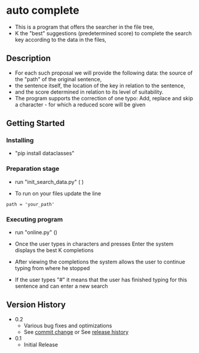 # auto complete

* This is a program that offers the searcher in the file tree,
* K the "best" suggestions (predetermined score) to complete the search key according to the data in the files,

## Description

* For each such proposal we will provide the following data: the source of the "path" of the original sentence,
* the sentence itself, the location of the key in relation to the sentence, 
* and the score determined in relation to its level of suitability.
* The program supports the correction of one typo: Add, replace and skip a character - for which a reduced score will be given

## Getting Started

### Installing

* "pip install dataclasses" 

### Preparation stage

* run "init_search_data.py" (  )

* To run on your files update the line
```
path = 'your_path'
```

### Executing program

* run "online.py" ()

* Once the user types in characters and presses Enter the system displays the best K completions
* After viewing the completions the system allows the user to continue typing from where he stopped
* If the user types "#" it means that the user has finished typing for this sentence and can enter a new search
## Version History

* 0.2
    * Various bug fixes and optimizations
    * See [commit change]() or See [release history]()
* 0.1
    * Initial Release
